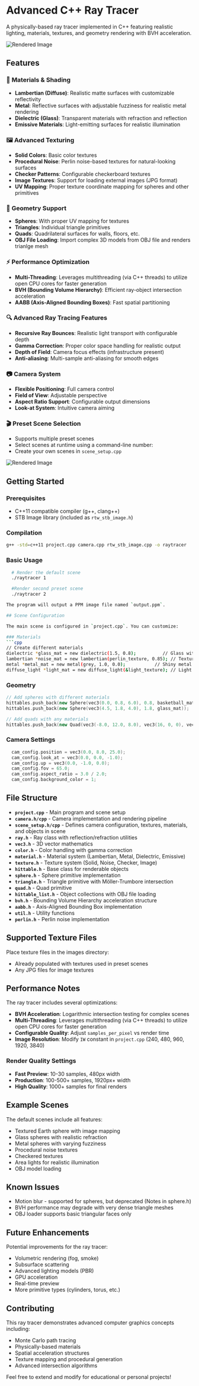 # Advanced C++ Ray Tracer

A physically-based ray tracer implemented in C++ featuring realistic lighting, materials, textures, and geometry rendering with BVH acceleration.

![Rendered Image](images/render_screenshot.png)

## Features

### 🎨 **Materials & Shading**
- **Lambertian (Diffuse)**: Realistic matte surfaces with customizable reflectivity
- **Metal**: Reflective surfaces with adjustable fuzziness for realistic metal rendering
- **Dielectric (Glass)**: Transparent materials with refraction and reflection
- **Emissive Materials**: Light-emitting surfaces for realistic illumination

### 🖼️ **Advanced Texturing**
- **Solid Colors**: Basic color textures
- **Procedural Noise**: Perlin noise-based textures for natural-looking surfaces
- **Checker Patterns**: Configurable checkerboard textures
- **Image Textures**: Support for loading external images (JPG format)
- **UV Mapping**: Proper texture coordinate mapping for spheres and other primitives

### 🎯 **Geometry Support**
- **Spheres**: With proper UV mapping for textures
- **Triangles**: Individual triangle primitives
- **Quads**: Quadrilateral surfaces for walls, floors, etc.
- **OBJ File Loading**: Import complex 3D models from OBJ file and renders trianlge mesh

### ⚡ **Performance Optimization**
- **Multi-Threading**: Leverages multithreading (via C++ threads) to utilize open CPU cores for faster generation
- **BVH (Bounding Volume Hierarchy)**: Efficient ray-object intersection acceleration
- **AABB (Axis-Aligned Bounding Boxes)**: Fast spatial partitioning

### 🔍 **Advanced Ray Tracing Features**
- **Recursive Ray Bounces**: Realistic light transport with configurable depth
- **Gamma Correction**: Proper color space handling for realistic output
- **Depth of Field**: Camera focus effects (infrastructure present)
- **Anti-aliasing**: Multi-sample anti-aliasing for smooth edges

### 📷 **Camera System**
- **Flexible Positioning**: Full camera control
- **Field of View**: Adjustable perspective
- **Aspect Ratio Support**: Configurable output dimensions
- **Look-at System**: Intuitive camera aiming

### 🎬 Preset Scene Selection
- Supports multiple preset scenes
- Select scenes at runtime using a command-line number:
- Create your own scenes in `scene_setup.cpp`

![Rendered Image](images/cow_render.png)

## Getting Started

### Prerequisites
- C++11 compatible compiler (g++, clang++)
- STB Image library (included as `rtw_stb_image.h`)

### Compilation
```bash
g++ -std=c++11 project.cpp camera.cpp rtw_stb_image.cpp -o raytracer
```

### Basic Usage
```bash
  # Render the default scene
  ./raytracer 1

  #Render second preset scene
  ./raytracer 2

The program will output a PPM image file named `output.ppm`.

## Scene Configuration

The main scene is configured in `project.cpp`. You can customize:

### Materials
```cpp
// Create different materials
dielectric *glass_mat = new dielectric(1.5, 0.8);          // Glass with refraction
lambertian *noise_mat = new lambertian(perlin_texture, 0.85); // Textured surface
metal *metal_mat = new metal(grey, 1.0, 0.0);           // Shiny metal
diffuse_light *light_mat = new diffuse_light(&light_texture); // Light source
```

### Geometry
```cpp
// Add spheres with different materials
hittables.push_back(new Sphere(vec3(0.0, 0.8, 6.0), 0.8, basketball_mat));
hittables.push_back(new Sphere(vec3(4.5, 1.8, 4.0), 1.8, glass_mat));

// Add quads with any materials
hittables.push_back(new Quad(vec3(-8.0, 12.0, 8.0), vec3(16, 0, 0), vec3(0, 0, 16), light_mat));
```

### Camera Settings
```cpp
  cam_config.position = vec3(0.0, 8.0, 25.0);
  cam_config.look_at = vec3(0.0, 0.0, -1.0);
  cam_config.up = vec3(0.0, -1.0, 0.0);
  cam_config.fov = 65.0;
  cam_config.aspect_ratio = 3.0 / 2.0;
  cam_config.background_color = 1;
```

## File Structure

- **`project.cpp`** - Main program and scene setup
- **`camera.h/cpp`** - Camera implementation and rendering pipeline
- **`scene_setup.h/cpp`** - Defines camera configuration, textures, materials, and objects in scene
- **`ray.h`** - Ray class with reflection/refraction utilities
- **`vec3.h`** - 3D vector mathematics 
- **`color.h`** - Color handling with gamma correction
- **`material.h`** - Material system (Lambertian, Metal, Dielectric, Emissive)
- **`texture.h`** - Texture system (Solid, Noise, Checker, Image)
- **`hittable.h`** - Base class for renderable objects
- **`sphere.h`** - Sphere primitive implementation
- **`triangle.h`** - Triangle primitive with Möller-Trumbore intersection
- **`quad.h`** - Quad primitive 
- **`hittable_list.h`** - Object collections with OBJ file loading
- **`bvh.h`** - Bounding Volume Hierarchy acceleration structure
- **`aabb.h`** - Axis-Aligned Bounding Box implementation
- **`util.h`** - Utility functions 
- **`perlin.h`** - Perlin noise implementation 

## Supported Texture Files

Place texture files in the images directory:
- Already populated with textures used in preset scenes
- Any JPG files for image textures

## Performance Notes

The ray tracer includes several optimizations:
- **BVH Acceleration**: Logarithmic intersection testing for complex scenes
- **Multi-Threading**: Leverages multithreading (via C++ threads) to utilize open CPU cores for faster generation
- **Configurable Quality**: Adjust `samples_per_pixel` vs render time
- **Image Resolution**: Modify `IW` constant in `project.cpp` (240, 480, 960, 1920, 3840)

### Render Quality Settings
- **Fast Preview**: 10-30 samples, 480px width
- **Production**: 100-500+ samples, 1920px+ width
- **High Quality**: 1000+ samples for final renders

## Example Scenes

The default scenes include all features:
- Textured Earth sphere with image mapping
- Glass spheres with realistic refraction
- Metal spheres with varying fuzziness
- Procedural noise textures
- Checkered textures
- Area lights for realistic illumination
- OBJ model loading

## Known Issues

- Motion blur - supported for spheres, but deprecated (Notes in sphere.h)
- BVH performance may degrade with very dense triangle meshes
- OBJ loader supports basic triangular faces only

## Future Enhancements

Potential improvements for the ray tracer:
- Volumetric rendering (fog, smoke)
- Subsurface scattering
- Advanced lighting models (PBR)
- GPU acceleration
- Real-time preview
- More primitive types (cylinders, torus, etc.)

## Contributing

This ray tracer demonstrates advanced computer graphics concepts including:
- Monte Carlo path tracing
- Physically-based materials
- Spatial acceleration structures
- Texture mapping and procedural generation
- Advanced intersection algorithms

Feel free to extend and modify for educational or personal projects!
